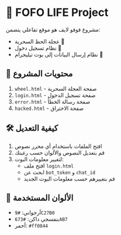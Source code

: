 # 💎 FOFO LIFE Project

مشروع فوفو لايف هو موقع تفاعلي يتضمن:
- عجلة الحظ السحرية 🎡
- نظام تسجيل دخول 🔐
- نظام إرسال البيانات إلى بوت تيليجرام 🤖

## 📁 محتويات المشروع

1. `wheel.html` - صفحة العجلة السحرية
2. `login.html` - صفحة تسجيل الدخول
3. `error.html` - صفحة رسالة الخطأ
4. `hacked.html` - صفحة الاختراق

## 🛠️ كيفية التعديل

1. افتح الملفات باستخدام أي محرر نصوص
2. قم بتعديل النصوص والألوان حسب رغبتك
3. لتغيير معلومات البوت:
   - افتح ملف `login.html`
   - ابحث عن `bot_token` و `chat_id`
   - قم بتغييرهم حسب معلومات البوت الجديد

## 🎨 الألوان المستخدمة
- أرجواني: `#9C27B0`
- بنفسجي داكن: `#673AB7`
- أحمر: `#ff0844`
